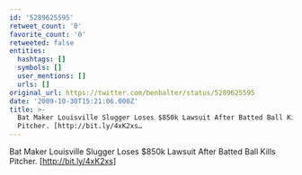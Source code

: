 ```yaml
---
id: '5289625595'
retweet_count: '0'
favorite_count: '0'
retweeted: false
entities:
  hashtags: []
  symbols: []
  user_mentions: []
  urls: []
original_url: https://twitter.com/benbalter/status/5289625595
date: '2009-10-30T15:21:06.000Z'
title: >-
  Bat Maker Louisville Slugger Loses $850k Lawsuit After Batted Ball Kills
  Pitcher. [http://bit.ly/4xK2xs…
---
```


Bat Maker Louisville Slugger Loses $850k Lawsuit After Batted Ball Kills Pitcher. [http://bit.ly/4xK2xs]